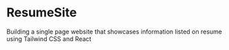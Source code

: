 # ResumeSite
Building a single page website that showcases information listed on resume using Tailwind CSS and React
